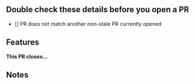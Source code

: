 ## Double check these details before you open a PR

<!-- Tick the checkboxes to ensure you've done everything correctly -->
- [] PR does not match another non-stale PR currently opened

## Features
<!-- List your features here and the benefits they bring. Include images/codes as appropriate -->

**This PR closes...**
<!-- List issues that this PR would close above. Leave blank if N/A. See [this](https://github.blog/2013-05-14-closing-issues-via-pull-requests/) for more details. -->

## Notes
<!-- List anything note-worthy here (potential issues, this needs to be merged to `master` before working, etc.). -->
